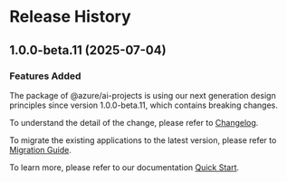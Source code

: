 # Release History
    
## 1.0.0-beta.11 (2025-07-04)

### Features Added

The package of @azure/ai-projects is using our next generation design principles since version 1.0.0-beta.11, which contains breaking changes.

To understand the detail of the change, please refer to [Changelog](https://aka.ms/js-track2-changelog).

To migrate the existing applications to the latest version, please refer to [Migration Guide](https://aka.ms/js-track2-migration-guide).

To learn more, please refer to our documentation [Quick Start](https://aka.ms/azsdk/js/mgmt/quickstart).

